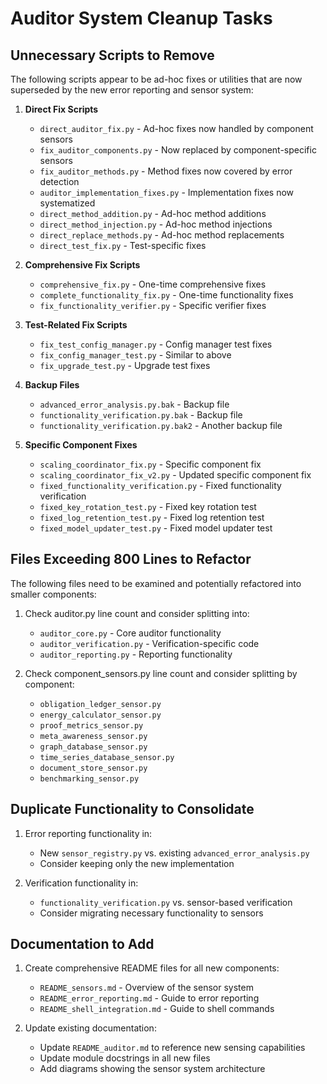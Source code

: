 # Auditor System Cleanup Tasks

## Unnecessary Scripts to Remove

The following scripts appear to be ad-hoc fixes or utilities that are now superseded by the new error reporting and sensor system:

1. **Direct Fix Scripts**
   - `direct_auditor_fix.py` - Ad-hoc fixes now handled by component sensors
   - `fix_auditor_components.py` - Now replaced by component-specific sensors
   - `fix_auditor_methods.py` - Method fixes now covered by error detection
   - `auditor_implementation_fixes.py` - Implementation fixes now systematized
   - `direct_method_addition.py` - Ad-hoc method additions
   - `direct_method_injection.py` - Ad-hoc method injections
   - `direct_replace_methods.py` - Ad-hoc method replacements
   - `direct_test_fix.py` - Test-specific fixes

2. **Comprehensive Fix Scripts**
   - `comprehensive_fix.py` - One-time comprehensive fixes 
   - `complete_functionality_fix.py` - One-time functionality fixes
   - `fix_functionality_verifier.py` - Specific verifier fixes

3. **Test-Related Fix Scripts**
   - `fix_test_config_manager.py` - Config manager test fixes
   - `fix_config_manager_test.py` - Similar to above
   - `fix_upgrade_test.py` - Upgrade test fixes

4. **Backup Files**
   - `advanced_error_analysis.py.bak` - Backup file
   - `functionality_verification.py.bak` - Backup file
   - `functionality_verification.py.bak2` - Another backup file

5. **Specific Component Fixes**
   - `scaling_coordinator_fix.py` - Specific component fix
   - `scaling_coordinator_fix_v2.py` - Updated specific component fix
   - `fixed_functionality_verification.py` - Fixed functionality verification
   - `fixed_key_rotation_test.py` - Fixed key rotation test
   - `fixed_log_retention_test.py` - Fixed log retention test
   - `fixed_model_updater_test.py` - Fixed model updater test

## Files Exceeding 800 Lines to Refactor

The following files need to be examined and potentially refactored into smaller components:

1. Check auditor.py line count and consider splitting into:
   - `auditor_core.py` - Core auditor functionality
   - `auditor_verification.py` - Verification-specific code
   - `auditor_reporting.py` - Reporting functionality

2. Check component_sensors.py line count and consider splitting by component:
   - `obligation_ledger_sensor.py`
   - `energy_calculator_sensor.py`
   - `proof_metrics_sensor.py`
   - `meta_awareness_sensor.py`
   - `graph_database_sensor.py`
   - `time_series_database_sensor.py`
   - `document_store_sensor.py`
   - `benchmarking_sensor.py`

## Duplicate Functionality to Consolidate

1. Error reporting functionality in:
   - New `sensor_registry.py` vs. existing `advanced_error_analysis.py`
   - Consider keeping only the new implementation

2. Verification functionality in:
   - `functionality_verification.py` vs. sensor-based verification
   - Consider migrating necessary functionality to sensors

## Documentation to Add

1. Create comprehensive README files for all new components:
   - `README_sensors.md` - Overview of the sensor system
   - `README_error_reporting.md` - Guide to error reporting
   - `README_shell_integration.md` - Guide to shell commands
   
2. Update existing documentation:
   - Update `README_auditor.md` to reference new sensing capabilities
   - Update module docstrings in all new files
   - Add diagrams showing the sensor system architecture
